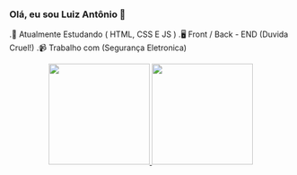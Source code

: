 ### Olá, eu sou Luiz Antônio 🤺
.📖 Atualmente Estudando ( HTML, CSS E JS )
.🖥️ Front / Back - END (Duvida Cruel!)
.📹 Trabalho com (Segurança Eletronica)


<div align="center">
  <a href="https://github.com/rafaballerini">
  <img height="180em" src="https://github-readme-stats.vercel.app/api?username=rafaballerini&show_icons=true&theme=dracula&include_all_commits=true&count_private=true"/>
  <img height="180em" src="https://github-readme-stats.vercel.app/api/top-langs/?username=rafaballerini&layout=compact&langs_count=7&theme=dracula"/>
</div>

